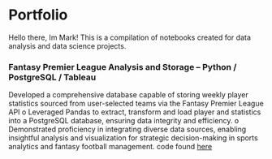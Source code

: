 # Portfolio
Hello there, Im Mark! This is a compilation of notebooks created for data analysis and data science projects. 


### Fantasy Premier League Analysis and Storage – Python / PostgreSQL / Tableau
Developed a comprehensive database capable of storing weekly player statistics sourced 
from user-selected teams via the Fantasy Premier League API
o Leveraged Pandas to extract, transform and load player and statistics into a 
PostgreSQL database, ensuring data integrity and efficiency. 
o Demonstrated proficiency in integrating diverse data sources, enabling insightful 
analysis and visualization for strategic decision-making in sports analytics and 
fantasy football management. code found [here](https://github.com/amboym/DraftFPLDB)
